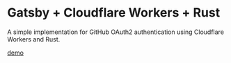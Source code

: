 # Gatsby + Cloudflare Workers + Rust

A simple implementation for GitHub OAuth2 authentication using Cloudflare Workers and Rust.

[demo](https://gatsby-cloudflare-rs.pages.dev/)
